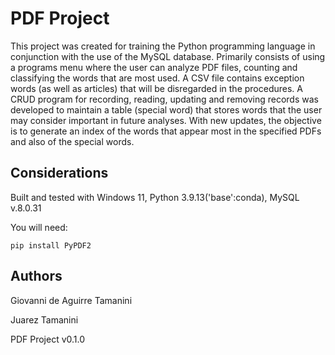 # PDF Project
This project was created for training the Python programming language in conjunction with the use of the MySQL database. Primarily consists of using a programs menu where the user can analyze PDF files, counting and classifying the words that are most used. A CSV file contains exception words (as well as articles) that will be disregarded in the procedures. A CRUD program for recording, reading, updating and removing records was developed to maintain a table (special word) that stores words that the user may consider important in future analyses. With new updates, the objective is to generate an index of the words that appear most in the specified PDFs and also of the special words.

## Considerations
Built and tested with Windows 11, Python 3.9.13('base':conda), MySQL v.8.0.31

You will need:

````
pip install PyPDF2
````

## Authors
Giovanni de Aguirre Tamanini

Juarez Tamanini

PDF Project v0.1.0
